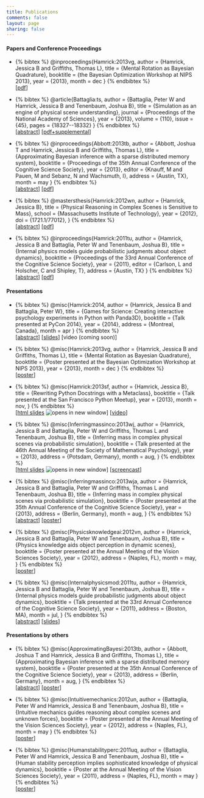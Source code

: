 ```yaml
---
title: Publications
comments: false
layout: page
sharing: false
---
```


#### Papers and Conference Proceedings

* {% bibtex %}
@inproceedings{Hamrick:2013vg,
author = {Hamrick, Jessica B and Griffiths, Thomas L},
title = {Mental Rotation as Bayesian Quadrature},
booktitle = {the Bayesian Optimization Workshop at NIPS 2013},
year = {2013},
month = dec
}
{% endbibtex %}  
[[pdf](/publications/pdf/Hamrick2013-Mental_Rotation_as_Bayesian_Quadra.pdf)]

* {% bibtex %}
@article{Battaglia:ts,
author = {Battaglia, Peter W and Hamrick, Jessica B and Tenenbaum, Joshua B},
title = {Simulation as an engine of physical scene understanding},
journal = {Proceedings of the National Academy of Sciences},
year = {2013},
volume = {110},
issue = {45},
pages = {18327--18332}
}
{% endbibtex %}  
[[abstract](http://www.pnas.org/content/110/45/18327.abstract)]
[[pdf+supplemental](/publications/pdf/Battaglia2013-Simulation_as_an_engine_of_physi.pdf)]

* {% bibtex %}
@inproceedings{Abbott:2013tb,
author = {Abbott, Joshua T and Hamrick, Jessica B and Griffiths, Thomas L},
title = {Approximating Bayesian inference with a sparse distributed memory system},
booktitle = {Proceedings of the 35th Annual Conference of the Cognitive Science Society},
year = {2013},
editor = {Knauff, M and Pauen, M and Sebanz, N and Wachsmuth, I},
address = {Austin, TX},
month = may
}
{% endbibtex %}  
[[abstract](http://mindmodeling.org/cogsci2013/papers/0316/index.html)]
[[pdf](http://mindmodeling.org/cogsci2013/papers/0316/paper0316.pdf)]

* {% bibtex %}
@mastersthesis{Hamrick:2012wn,
author = {Hamrick, Jessica B},
title = {Physical Reasoning in Complex Scenes is Sensitive to Mass},
school = {Massachusetts Institute of Technology},
year = {2012},
doi = {1721.1/77012},
}
{% endbibtex %}  
[[abstract](http://dspace.mit.edu/handle/1721.1/77012)]
[[pdf](/publications/pdf/Hamrick2012-Physical_Reasoning_in_Complex_Scen.pdf)]

* {% bibtex %}
@inproceedings{Hamrick:2011tu,
author = {Hamrick, Jessica B and Battaglia, Peter W and Tenenbaum, Joshua B},
title = {Internal physics models guide probabilistic judgments about object dynamics},
booktitle = {Proceedings of the 33rd Annual Conference of the Cognitive Science Society},
year = {2011},
editor = {Carlson, L and Holscher, C and Shipley, T},
address = {Austin, TX}
}
{% endbibtex %}  
[[abstract](http://mindmodeling.org/cogsci2011/papers/0350/index.html)]
[[pdf](http://mindmodeling.org/cogsci2011/papers/0350/paper0350.pdf)]

#### Presentations

* {% bibtex %}
@misc{Hamrick:2014,
author = {Hamrick, Jessica B and Battaglia, Peter W},
title = {Games for Science: Creating interactive psychology experiments in Python with Panda3D},
booktitle = {Talk presented at PyCon 2014},
year = {2014},
address = {Montreal, Canada},
month = apr
}
{% endbibtex %}  
[[abstract](https://us.pycon.org/2014/schedule/presentation/183/)]
[[slides](http://jhamrick.github.io/pycon-2014-talk)]
[video (coming soon)]

* {% bibtex %}
@misc{Hamrick:2013vg,
author = {Hamrick, Jessica B and Griffiths, Thomas L},
title = {Mental Rotation as Bayesian Quadrature},
booktitle = {Poster presented at the Bayesian Optimization Workshop at NIPS 2013},
year = {2013},
month = dec
}
{% endbibtex %}  
[[poster](http://figshare.com/articles/Mental_Rotation_as_Bayesian_Quadrature/900394)]

* {% bibtex %}
@misc{Hamrick:2013sf,
author = {Hamrick, Jessica B},
title = {Rewriting Python Docstrings with a Metaclass},
booktitle = {Talk presented at the San Francisco Python Meetup},
year = {2013},
month = nov,
}
{% endbibtex %}  
[<a href="/publications/slides/sfpython2013/metaclasses-slides.slides.html?transition=none" target="_blank">html slides</a> <img src="/images/external.png" alt="opens in new window" class="external" />]
[[video](https://www.youtube.com/watch?v=ZrUIRSVv1gw)]

* {% bibtex %}
@misc{Inferringmassinco:2013wj,
author = {Hamrick, Jessica B and Battaglia, Peter W and Griffiths, Thomas L and Tenenbaum, Joshua B},
title = {Inferring mass in complex physical scenes via probabilistic simulation},
booktitle = {Talk presented at the 46th Annual Meeting of the Society of Mathematical Psychology},
year = {2013},
address = {Potsdam, Germany},
month = aug,
}
{% endbibtex %}  
[<a href="/publications/slides/mathpsych2013/mathpsych2013-slides.slides.html?transition=none" target="_blank">html slides</a> <img src="/images/external.png" alt="opens in new window" class="external" />]
[[screencast](http://figshare.com/articles/Inferring_mass_in_complex_physical_scenes_via_probabilistic_simulation/768506)]

* {% bibtex %}
@misc{Inferringmassinco:2013wja,
author = {Hamrick, Jessica B and Battaglia, Peter W and Griffiths, Thomas L and Tenenbaum, Joshua B},
title = {Inferring mass in complex physical scenes via probabilistic simulation},
booktitle = {Poster presented at the 35th Annual Conference of the Cognitive Science Society},
year = {2013},
address = {Berlin, Germany},
month = aug,
}
{% endbibtex %}  
[[abstract](http://mindmodeling.org/cogsci2013/papers/0778/index.html)]
[[poster](http://figshare.com/articles/Inferring_mass_in_complex_physical_scenes_via_probabilistic_simulation/768445)]

* {% bibtex %}
@misc{Physicsknowledgeai:2012vn,
author = {Hamrick, Jessica B and Battaglia, Peter W and Tenenbaum, Joshua B},
title = {Physics knowledge aids object perception in dynamic scenes},
booktitle = {Poster presented at the Annual Meeting of the Vision Sciences Society},
year = {2012},
address = {Naples, FL},
month = may,
}
{% endbibtex %}  
[[poster](http://figshare.com/articles/Physical_reasoning_in_complex_scenes_is_sensitive_to_mass/768510)]

* {% bibtex %}
@misc{Internalphysicsmod:2011tu,
author = {Hamrick, Jessica B and Battaglia, Peter W and Tenenbaum, Joshua B},
title = {Internal physics models guide probabilistic judgments about object dynamics},
booktitle = {Talk presented at the 33rd Annual Conference of the Cognitive Science Society},
year = {2011},
address = {Boston, MA},
month = jul,
}
{% endbibtex %}  
[[abstract](http://mindmodeling.org/cogsci2011/papers/0350/index.html)]
[[slides](http://figshare.com/articles/Intuitive_physics_judgments_guided_by_probabilistic_dynamics_model/768508)]

#### Presentations by others

* {% bibtex %}
@misc{ApproximatingBayesi:2013tb,
author = {Abbott, Joshua T and Hamrick, Jessica B and Griffiths, Thomas L},
title = {Approximating Bayesian inference with a sparse distributed memory system},
booktitle = {Poster presented at the 35th Annual Conference of the Cognitive Science Society},
year = {2013},
address = {Berlin, Germany},
month = aug,
}
{% endbibtex %}  
[[abstract](http://mindmodeling.org/cogsci2013/papers/0316/index.html)]
[[poster](http://figshare.com/articles/Approximating_Bayesian_inference_with_a_sparse_distributed_memory_system/768509)]

* {% bibtex %}
@misc{Intuitivemechanics:2012un,
author = {Battaglia, Peter W and Hamrick, Jessica B and Tenenbaum, Joshua B},
title = {Intuitive mechanics guides reasoning about complex scenes and unknown forces},
booktitle = {Poster presented at the Annual Meeting of the Vision Sciences Society},
year = {2012},
address = {Naples, FL},
month = may
}
{% endbibtex %}  
[[poster](/publications/pdf/Battaglia2012-Intuitive_mechanics_guides_reaso.pdf)]

* {% bibtex %}
@misc{Humanstabilityperc:2011uq,
author = {Battaglia, Peter W and Hamrick, Jessica B and Tenenbaum, Joshua B},
title = {Human stability perception implies sophisticated knowledge of physical dynamics},
booktitle = {Poster at the Annual Meeting of the Vision Sciences Society},
year = {2011},
address = {Naples, FL},
month = may
}
{% endbibtex %}  
[[poster](/publications/pdf/Battaglia2011-Human_stability_perception_impli.pdf)]
